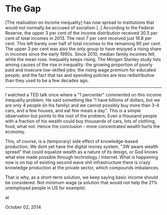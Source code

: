 # The Gap
[The  realisation on income inequality] has now spread to institutions that would not normally be accused of socialism [..] According to the Federal Reserve, the upper 3 per cent of the income distribution received 30.5 per cent of total incomes in 2013. The next 7 per cent received just 16.8 per cent. This left barely over half of total incomes to the remaining 90 per cent. The upper 3 per cent was also the only group to have enjoyed a rising share in incomes since the early 1990s. Since 2010, median family incomes fell, while the mean rose. Inequality keeps rising. The Morgan Stanley study lists among causes of the rise in inequality: the growing proportion of poorly paid and insecure low-skilled jobs; the rising wage premium for educated people; and the fact that tax and spending policies are less redistributive than they used to be a few decades ago. 

---

I watched a TED talk once where a "1 percenter" commented on this income inequality problem. He said something like "I have billions of dollars, but we are only 4 people (in his family) and we cannot possibly buy more than 3-4 cars, and a few houses, and eat few meals a day". This is a simple observation but points to the root of the problem; Even a thousand people with a fraction of his wealth could buy thousands of cars, lots of clothing, food, what not. Hence the conclusion - more concentrated wealth hurts the economy.

This, of course, is a (temporary) side effect of knowledge-based production; We dont yet have the digital money system, "3W aware wealth spread" that could equalize  wealth as a nature of its design, or God knows what else made possible through technology / Internet. What is happening now is on top of  existing second wave shit infrastructure there is crazy knowledge production at the private sector, which compounds imbalances.

That is why, as a short-term solution, we keep saying basic income should be considered. Not minimum wage (a solution that would not help the 21% unemployed people in US for example). 








at

October 02, 2014















